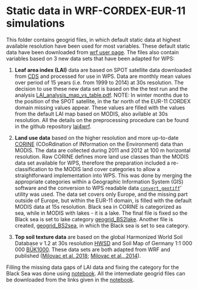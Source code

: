 # Static data in WRF-CORDEX-EUR-11 simulations

This folder contains geogrid files, in which default static data at highest available resolution have been used for most variables. These default static data have been downloaded from [wrf user page](https://www2.mmm.ucar.edu/wrf/users/download/get_sources_wps_geog.html). The files also contain variables based on 3 new data sets that have been adapted for WPS:

1. **Leaf area index (LAI)** data are based on SPOT satellite data downloaded from [CDS](https://cds.climate.copernicus.eu/cdsapp#!/dataset/satellite-lai-fapar?tab=overview) and processed for use in WPS. Data are monthly mean values over period of 15 years  (i.e. from 1999 to 2014) at 30s resolution.
The decision to use these new data set is based on the the test run and the analysis [LAI_analysis_map_vs_table.pdf](./LAI_analysis_map_vs_table.pdf).
NOTE: In winter months due to the position of the SPOT satellite, in the far north of the EUR-11 CORDEX domain missing values appear. These values are filled with the values from the default LAI map based on MODIS, also avilable at 30s resolution.
All the details on the preprocessing procedure can be found in the github repository [lai4wrf](https://github.com/AEI-CORDyS/lai4wrf).

2. **Land use data** based on the higher resolution and more up-to-date [CORINE](https://land.copernicus.eu/pan-european/corine-land-cover) (COoRdination of INformation on the Environment) data than MODIS. The data are collected during 2011 and 2012 at 100 m horizontal resolution. Raw CORINE defines more land use classes than the MODIS data set available for WPS, therefore the preparation included a re-classification to the MODIS land cover categories to allow a straightforward implementation into WPS. This was done by merging the appropriate categories within a Geographic Information System (GIS) software and the conversion to WPS readable data [`convert_geotiff`](https://github.com/openwfm/convert_geotiff)’ utility was used.
The data set covers only Europe, and the missing part outside of Europe, but within the EUR-11 domain, is filled with the default MODIS data at 15s resolution. 
Black sea in CORINE is categorized as sea, while in MODIS with lakes - it is a lake. The final file is fixed so the Black sea is set to lake category [geogrid_BS2lake](./geo_em.d01_EUR-11_newLAI_BlackSea2lake.nc).
Another file is created, [geogrid_BS2sea](./geo_em.d01_EUR-11_newLAI_BlackSea2sea.nc), in which the Black sea is set to sea category. 

3. **Top soil texture data** are based on the global Harmonized World Soil Database v 1.2 at 30s resolution [HWSD](https://www.fao.org/soils-portal/data-hub/soil-maps-and-databases/harmonized-world-soil-database-v12/en/) and Soil Map of Germany 1:1 000 000 [BÜK1000](https://www.bgr.bund.de/DE/Themen/Boden/Informationsgrundlagen/Bodenkundliche_Karten_Datenbanken/BUEK1000/buek1000_node.html). These data sets are both adapted from WRF and published ([Milovac et al. 2018](doi:10.1594/WDCC/WRF_NOAH_HWSD_world_TOP_ST_v121); [Milovac et al., 2014](doi:10.1594/WDCC/WRF_NOAH_BUK_Ger_top_SOILTYP)).

Filling the missing data gaps of LAI data and fixing the category for the Black Sea was done using [notebook](./update_static_data.ipynb). All the intemediate geogrid files can be downloaded from the links given in the [notebook](./update_static_data.ipynb).

